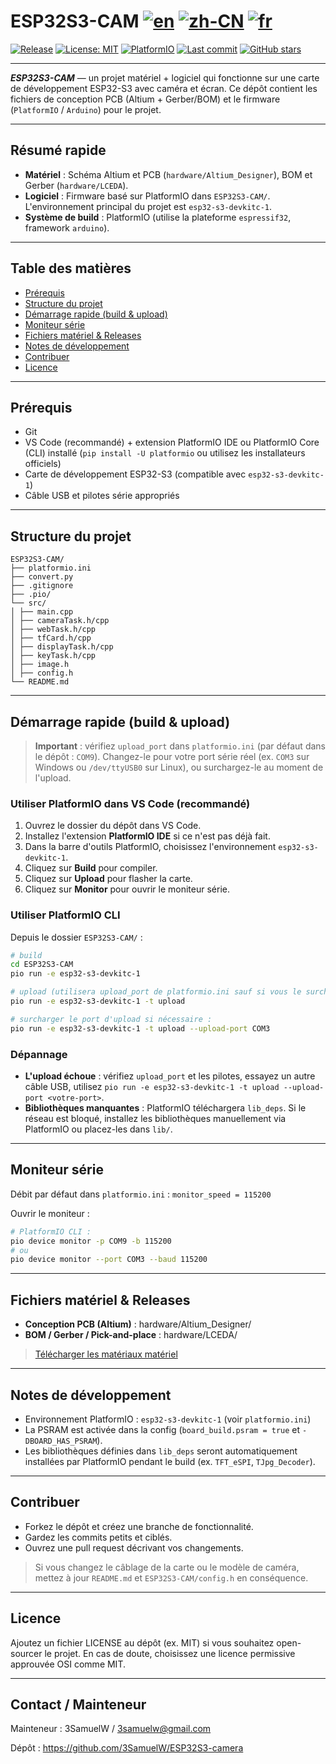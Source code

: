 # ESP32S3-CAM  [![en](https://img.shields.io/badge/lang-en-red.svg)](README.md) [![zh-CN](https://img.shields.io/badge/lang-zh--CN-green.svg)](README.zh-CN.md) [![fr](https://img.shields.io/badge/lang-fr-yellow.svg)](README.fr.md)


[![Release](https://img.shields.io/github/v/release/3SamuelW/ESP32S3-camera?display_name=tag)](https://github.com/3SamuelW/ESP32S3-camera/releases) [![License: MIT](https://img.shields.io/badge/License-MIT-yellow.svg)](https://opensource.org/licenses/MIT) [![PlatformIO](https://img.shields.io/badge/PlatformIO-ESP32--S3-orange)](https://platformio.org/) [![Last commit](https://img.shields.io/github/last-commit/3SamuelW/ESP32S3-camera)](https://github.com/3SamuelW/ESP32S3-camera/commits/main) [![GitHub stars](https://img.shields.io/github/stars/3SamuelW/ESP32S3-camera?style=social)](https://github.com/3SamuelW/ESP32S3-camera/stargazers)

---

***ESP32S3-CAM*** — un projet matériel + logiciel qui fonctionne sur une carte de développement ESP32-S3 avec caméra et écran. Ce dépôt contient les fichiers de conception PCB (Altium + Gerber/BOM) et le firmware (`PlatformIO` / `Arduino`) pour le projet.

------

## Résumé rapide

- **Matériel** : Schéma Altium et PCB (`hardware/Altium_Designer`), BOM et Gerber (`hardware/LCEDA`).
- **Logiciel** : Firmware basé sur PlatformIO dans `ESP32S3-CAM/`. L'environnement principal du projet est `esp32-s3-devkitc-1`.
- **Système de build** : PlatformIO (utilise la plateforme `espressif32`, framework `arduino`).

------

## Table des matières

- [Prérequis](https://claude.ai/chat/28219a8d-7a73-4137-866f-85d5bd78dcbb#prérequis)
- [Structure du projet](https://claude.ai/chat/28219a8d-7a73-4137-866f-85d5bd78dcbb#structure-du-projet)
- [Démarrage rapide (build & upload)](https://claude.ai/chat/28219a8d-7a73-4137-866f-85d5bd78dcbb#démarrage-rapide-build--upload)
- [Moniteur série](https://claude.ai/chat/28219a8d-7a73-4137-866f-85d5bd78dcbb#moniteur-série)
- [Fichiers matériel & Releases](https://claude.ai/chat/28219a8d-7a73-4137-866f-85d5bd78dcbb#fichiers-matériel--releases)
- [Notes de développement](https://claude.ai/chat/28219a8d-7a73-4137-866f-85d5bd78dcbb#notes-de-développement)
- [Contribuer](https://claude.ai/chat/28219a8d-7a73-4137-866f-85d5bd78dcbb#contribuer)
- [Licence](https://claude.ai/chat/28219a8d-7a73-4137-866f-85d5bd78dcbb#licence)

------

## Prérequis

- Git
- VS Code (recommandé) + extension PlatformIO IDE ou PlatformIO Core (CLI) installé (`pip install -U platformio` ou utilisez les installateurs officiels)
- Carte de développement ESP32-S3 (compatible avec `esp32-s3-devkitc-1`)
- Câble USB et pilotes série appropriés

------

## Structure du projet

```
ESP32S3-CAM/
├── platformio.ini 
├── convert.py
├── .gitignore
├── .pio/ 
└── src/
│ ├── main.cpp
│ ├── cameraTask.h/cpp
│ ├── webTask.h/cpp
│ ├── tfCard.h/cpp
│ ├── displayTask.h/cpp
│ ├── keyTask.h/cpp
│ ├── image.h
│ ├── config.h
└── README.md
```

------

## Démarrage rapide (build & upload)

> **Important** : vérifiez `upload_port` dans `platformio.ini` (par défaut dans le dépôt : `COM9`). Changez-le pour votre port série réel (ex. `COM3` sur Windows ou `/dev/ttyUSB0` sur Linux), ou surchargez-le au moment de l'upload.

### Utiliser PlatformIO dans VS Code (recommandé)

1. Ouvrez le dossier du dépôt dans VS Code.
2. Installez l'extension **PlatformIO IDE** si ce n'est pas déjà fait.
3. Dans la barre d'outils PlatformIO, choisissez l'environnement `esp32-s3-devkitc-1`.
4. Cliquez sur **Build** pour compiler.
5. Cliquez sur **Upload** pour flasher la carte.
6. Cliquez sur **Monitor** pour ouvrir le moniteur série.

### Utiliser PlatformIO CLI

Depuis le dossier `ESP32S3-CAM/` :

```bash
# build
cd ESP32S3-CAM
pio run -e esp32-s3-devkitc-1

# upload (utilisera upload_port de platformio.ini sauf si vous le surchargez)
pio run -e esp32-s3-devkitc-1 -t upload

# surcharger le port d'upload si nécessaire :
pio run -e esp32-s3-devkitc-1 -t upload --upload-port COM3
```

### Dépannage

- **L'upload échoue** : vérifiez `upload_port` et les pilotes, essayez un autre câble USB, utilisez `pio run -e esp32-s3-devkitc-1 -t upload --upload-port <votre-port>`.
- **Bibliothèques manquantes** : PlatformIO téléchargera `lib_deps`. Si le réseau est bloqué, installez les bibliothèques manuellement via PlatformIO ou placez-les dans `lib/`.

---

## Moniteur série

Débit par défaut dans `platformio.ini` : `monitor_speed = 115200`

Ouvrir le moniteur :

```bash
# PlatformIO CLI :
pio device monitor -p COM9 -b 115200
# ou
pio device monitor --port COM3 --baud 115200
```

---

## Fichiers matériel & Releases

- **Conception PCB (Altium)** : hardware/Altium_Designer/
- **BOM / Gerber / Pick-and-place** : hardware/LCEDA/

> [Télécharger les matériaux matériel](https://github.com/3SamuelW/ESP32S3-camera/releases/download/v1.0/hardware.zip)

---

## Notes de développement

- Environnement PlatformIO : `esp32-s3-devkitc-1` (voir `platformio.ini`)
- La PSRAM est activée dans la config (`board_build.psram = true` et `-DBOARD_HAS_PSRAM`).
- Les bibliothèques définies dans `lib_deps` seront automatiquement installées par PlatformIO pendant le build (ex. `TFT_eSPI`, `TJpg_Decoder`).

---

## Contribuer

- Forkez le dépôt et créez une branche de fonctionnalité.
- Gardez les commits petits et ciblés.
- Ouvrez une pull request décrivant vos changements.

> Si vous changez le câblage de la carte ou le modèle de caméra, mettez à jour `README.md` et `ESP32S3-CAM/config.h` en conséquence.

---

## Licence

Ajoutez un fichier LICENSE au dépôt (ex. MIT) si vous souhaitez open-sourcer le projet. En cas de doute, choisissez une licence permissive approuvée OSI comme MIT.

---

## Contact / Mainteneur

Mainteneur : 3SamuelW / [3samuelw@gmail.com](mailto:3samuelw@gmail.com)

Dépôt : https://github.com/3SamuelW/ESP32S3-camera